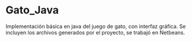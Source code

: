 # Gato_Java
Implementación básica en java del juego de gato, con interfaz gráfica.
Se incluyen los archivos generados por el proyecto, se trabajó en Netbeans.
